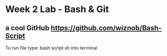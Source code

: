 # Week 2 Lab - Bash & Git
a cool GitHub https://github.com/wiznob/Bash-Script
---
To run file type: bash script.sh into terminal
